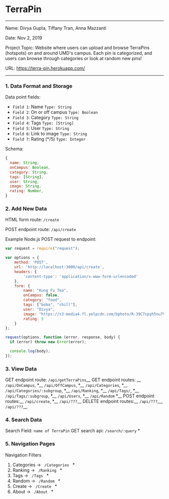
# TerraPin

---

Name: Divya Gupta, Tiffany Tran, Anna Mazzanti

Date: Nov 2, 2019

Project Topic: Website where users can upload and browse TerraPins (hotspots) on and around UMD's campus. Each pin is categorized, and users can browse through categories or look at random new pins!

URL: https://terra-pin.herokuapp.com/

---


### 1. Data Format and Storage

Data point fields:
- `Field 1`: Name                `Type: String`
- `Field 2`: On or off campus    `Type: Boolean`
- `Field 3`: Category            `Type: String`
- `Field 4`: Tags                `Type: [String]`
- `Field 5`: User                `Type: String`
- `Field 6`: Link to image       `Type: String`
- `Field 7`: Rating (*/5)        `Type: Integer`

Schema: 
```javascript
{
  name: String,
  onCampus: Boolean,
  category: String,
  tags: [String],
  user: String,
  image: String,
  rating: Number,
}
```

### 2. Add New Data

HTML form route: `/create`

POST endpoint route: `/api/create`

Example Node.js POST request to endpoint: 
```javascript
var request = require("request");

var options = { 
    method: 'POST',
    url: 'http://localhost:3000/api/create',
    headers: { 
        'content-type': 'application/x-www-form-urlencoded' 
    },
    form: { 
        name: "Kung Fu Tea",
        onCampus: false,
        category: "food",
        tags: ["boba", "chill"],
        user: "Divya",
        image: "https://s3-media4.fl.yelpcdn.com/bphoto/R-39C7cpyh5nu7VK-pDdiQ/o.jpg",
        rating: 5
    } 
};

request(options, function (error, response, body) {
  if (error) throw new Error(error);

  console.log(body);
});
```

### 3. View Data

GET endpoint route: `/api/getTerraPins`__
GET endpoint routes: __
`/api/OnCampus`, *__
`/api/OffCampus`, *__
`/api/Categories`, *__
`/api/Categories/:subgroup`, *__
`/api/Ranking`, *__
`/api/Tags/`, *__
`/api/Tags/:subgroup`, *__
`/api/Users`, *__
`/api/Random` *__
POST endpoint routes:__
`/api/create`, *__
`/api/???`__
DELETE endpoint routes:__
`/api/???`,__
`/api/???`__

### 4. Search Data

Search Field: `name of TerraPin`
GET search api: `/search/:query` *

### 5. Navigation Pages

Navigation Filters
1. Categories -> `  /Categories  ` *
2. Ranking -> `  /Ranking  ` *
3. Tags -> `  /Tags  ` *
4. Random -> `  /Random  ` *
5. Create -> `  /Create  ` *
6. About -> `  /About  ` *